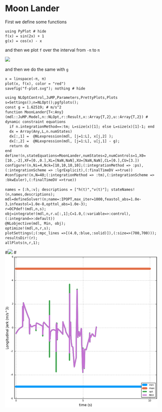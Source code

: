 # Moon Lander

First we define some functions

```@example 1
using PyPlot # hide
f(x) = sin(2x) + 1
g(x) = cos(x) - x
```

and then we plot `f` over the interval from ``-π`` to ``π``

![](f-plot.svg)

and then we do the same with `g`

```@example 1
x = linspace(-π, π)
plot(x, f(x), color = "red")
savefig("f-plot.svg"); nothing # hide
```

```@example MoonLander
using NLOptControl,JuMP,Parameters,PrettyPlots,Plots
s=Settings();n=NLOpt();pgfplots();
const g = 1.62519; # m/s^2
function MoonLander{T<:Any}(mdl::JuMP.Model,n::NLOpt,r::Result,x::Array{T,2},u::Array{T,2}) # dynamic constraint equations
  if n.integrationMethod==:tm; L=size(x)[1]; else L=size(x)[1]-1; end
  dx = Array(Any,L,n.numStates)
  dx[:,1] =  @NLexpression(mdl, [j=1:L], x[j,2] );
  dx[:,2] =  @NLexpression(mdl, [j=1:L], u[j,1] - g);
  return dx
end
define!(n,stateEquations=MoonLander,numStates=2,numControls=1,X0=[10.,-2],XF=[0.,0.],XL=[NaN,NaN],XU=[NaN,NaN],CL=[0.],CU=[3.])
configure!(n,Ni=4,Nck=[10,10,10,10];(:integrationMethod => :ps),(:integrationScheme => :lgrExplicit),(:finalTimeDV =>true))
#configure!(n,N=40;(:integrationMethod => :tm),(:integrationScheme => :bkwEuler),(:finalTimeDV =>true))

names = [:h,:v]; descriptions = ["h(t)","v(t)"]; stateNames!(n,names,descriptions);
mdl=defineSolver!(n;name=:IPOPT,max_iter=1000,feastol_abs=1.0e-3,infeastol=1.0e-8,opttol_abs=1.0e-3);
r=OCPdef!(mdl,n,s);
obj=integrate!(mdl,n,r.u[:,1];C=1.0,(:variable=>:control),(:integrand=>:default))
@NLobjective(mdl, Min, obj);
optimize!(mdl,n,r,s);
plotSettings(;(:mpc_lines =>[(4.0,:blue,:solid)]),(:size=>(700,700)));
resultsDir!(r);
allPlots(n,r,1);
```
#![](results/main.png)
#![](jx.png)
